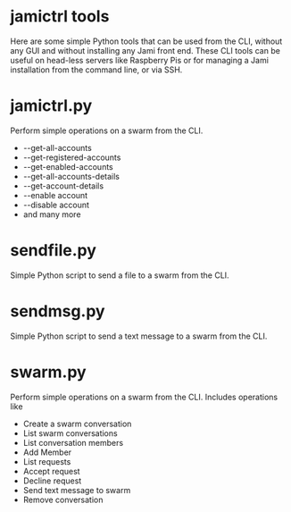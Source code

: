 # jamictrl tools

Here are some simple Python tools that can be used from the CLI, without any GUI and without installing any Jami front end. 
These CLI tools can be useful on head-less servers like Raspberry Pis or for managing a Jami installation from the command line, or via SSH.

# jamictrl.py

Perform simple operations on a swarm from the CLI. 

+ --get-all-accounts
+ --get-registered-accounts
+ --get-enabled-accounts
+ --get-all-accounts-details
+ --get-account-details
+ --enable account
+ --disable account
+ and many more

# sendfile.py

Simple Python script to send a file to a swarm from the CLI.

# sendmsg.py

Simple Python script to send a text message to a swarm from the CLI.

# swarm.py

Perform simple operations on a swarm from the CLI. 
Includes operations like 

+ Create a swarm conversation
+ List swarm conversations
+ List conversation members
+ Add Member
+ List requests
+ Accept request
+ Decline request
+ Send text message to swarm
+ Remove conversation
